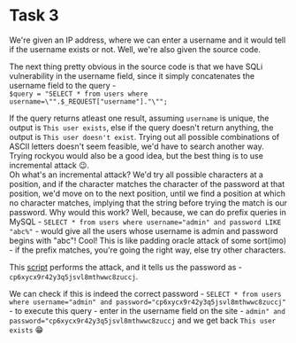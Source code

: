 # Task 3

We're given an IP address, where we can enter a username and it would tell if the username exists or not. Well, we're also given the source code.

The next thing pretty obvious in the source code is that we have SQLi vulnerability in the username field, since it simply concatenates the username field to the query -  
`$query = "SELECT * from users where username=\"".$_REQUEST["username"]."\"";`

If the query returns atleast one result, assuming `username` is unique, the output is `This user exists`, else if the query doesn't return anything, the output is `This user doesn't exist`. Trying out all possible combinations of ASCII letters doesn't seem feasible, we'd have to search another way.  
Trying rockyou would also be a good idea, but the best thing is to use incremental attack :wink:.  
Oh what's an incremental attack? We'd try all possible characters at a position, and if the character matches the character of the password at that position, we'd move on to the next position, until we find a position at which no character matches, implying that the string before trying the match is our password. Why would this work? Well, because, we can do prefix queries in MySQL - `SELECT * from users where username="admin" and password LIKE "abc%"` - would give all the users whose username is admin and password begins with "abc"! Cool! This is like padding oracle attack of some sort(imo) - if the prefix matches, you're going the right way, else try other characters.

This [script](script.py) performs the attack, and it tells us the password as - `cp6xycx9r42y3q5jsvl8mthwwc8zuccj`.

We can check if this is indeed the correct password - `SELECT * from users where username="admin" and password="cp6xycx9r42y3q5jsvl8mthwwc8zuccj"` - to execute this query - enter in the username field on the site - `admin" and password="cp6xycx9r42y3q5jsvl8mthwwc8zuccj` and we get back `This user exists` :grin: